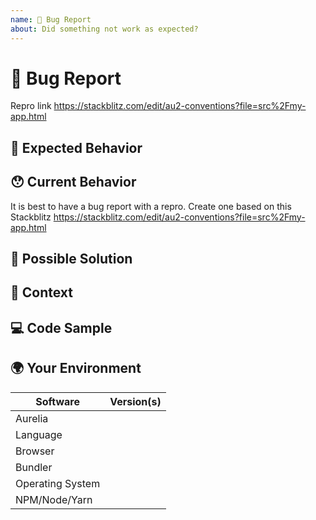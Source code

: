 ```yaml
---
name: 🐛 Bug Report
about: Did something not work as expected?
---
```


<!-- Thanks for filing an issue 😄 ! Before you submit, please read the following:

Search open/closed issues before submitting since someone might have asked the same thing before! -->

# 🐛 Bug Report

<!-- Provide a general summary of the issue here -->

Repro link https://stackblitz.com/edit/au2-conventions?file=src%2Fmy-app.html

## 🤔 Expected Behavior

<!-- Tell us what should happen -->

## 😯 Current Behavior

<!--- Tell us what happens instead of the expected behavior -->

<!--- If you are seeing an error, please include the full error message and stack trace -->

It is best to have a bug report with a repro.
Create one based on this Stackblitz https://stackblitz.com/edit/au2-conventions?file=src%2Fmy-app.html

## 💁 Possible Solution

<!-- Not obligatory, but suggest a fix/reason for the bug -->

## 🔦 Context

<!--- How has this issue affected you? What are you trying to accomplish? -->

<!--- Providing context helps us come up with a solution that is most useful in the real world -->

## 💻 Code Sample

<!-- Please provide a code repository, gist, code snippet or sample files to reproduce the issue -->

## 🌍 Your Environment

<!--- Include as many relevant details as possible about the environment you experienced the bug in -->

| Software         | Version(s) |
| ---------------- | ---------- |
| Aurelia          |
| Language         |
| Browser          |
| Bundler          |
| Operating System |
| NPM/Node/Yarn    |

<!-- Love Aurelia? Please consider supporting our collective:
👉  https://opencollective.com/aurelia -->
